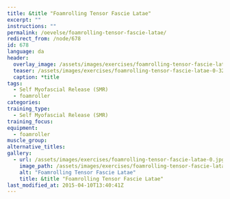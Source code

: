 ```yaml
---
title: &title "Foamrolling Tensor Fascie Latae"
excerpt: ""
instructions: ""
permalink: /oevelse/foamrolling-tensor-fascie-latae/
redirect_from: /node/678
id: 678
language: da
header:
  overlay_image: /assets/images/exercises/foamrolling-tensor-fascie-latae-0.jpg
  teaser: /assets/images/exercises/foamrolling-tensor-fascie-latae-0-320.jpg
  caption: *title
tags:
  - Self Myofascial Release (SMR)
  - foamroller
categories:
training_type: 
  - Self Myofascial Release (SMR)
training_focus: 
equipment:
  - foamroller
muscle_group:
alternative_titles:
gallery:
  - url: /assets/images/exercises/foamrolling-tensor-fascie-latae-0.jpg
    image_path: /assets/images/exercises/foamrolling-tensor-fascie-latae-0-320.jpg
    alt: "Foamrolling Tensor Fascie Latae"
    title: &title "Foamrolling Tensor Fascie Latae"
last_modified_at: 2015-04-10T13:40:41Z
---
```



